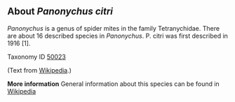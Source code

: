 **About *Panonychus citri***
-------------------------
*Panonychus* is a genus of spider mites in the family Tetranychidae. There are about 16 described species in *Panonychus*. P. citri was first described in 1916 [1].

Taxonomy ID [50023](https://www.uniprot.org/taxonomy/50023)

(Text from [Wikipedia](https://en.wikipedia.org/).)

**More information**
General information about this species can be found in [Wikipedia](https://en.wikipedia.org/wiki/panonychus)
